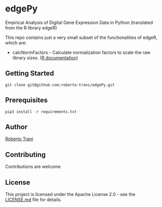 # edgePy
Empirical Analysis of Digital Gene Expression Data in Python (translated from the R library edgeR)

This repo contains just a very small subset of the functionalities of edgeR, which are:
- calcNormFactors - Calculate normalization factors to scale the raw library sizes. ([R documentation](https://rdrr.io/bioc/edgeR/man/calcNormFactors.html))

## Getting Started
`git clone git@github.com:roberto-trani/edgePy.git`

## Prerequisites
`pip3 install -r requirements.txt`

## Author
[Roberto Trani](https://github.com/roberto-trani)

## Contributing
Contributions are welcome

## License
This project is licensed under the Apache License 2.0 - see the [LICENSE.md](https://github.com/roberto-trani/edgePy/blob/master/LICENSE) file for details.
